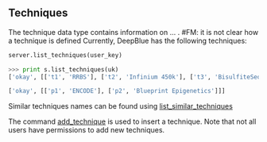 ## Techniques

The technique data type contains information on ... . #FM: it is not clear how a technique is defined
Currently, DeepBlue has the following techniques:
 
```python
server.list_techniques(user_key)
```

```python
>>> print s.list_techniques(uk)
['okay', [['t1', 'RRBS'], ['t2', 'Infinium 450k'], ['t3', 'BisulfiteSeq'], ['t4', 'ChipSeq'], ['t5', 'ChipSeq Uniform'], ['t6', 'DNaseSeq'], ['t7', 'DNaseSeq Uniform'], ['t8', 'Chromatin State Segmentation by HMM'], ['t9', 'RNASeq']]]
```

```python
['okay', [['p1', 'ENCODE'], ['p2', 'Blueprint Epigenetics']]]
```

Similar techniques names can be found using [list_similar_techniques](http://deepblue.mpi-inf.mpg.de/api.html#api-list_similar_techniques)

The command [add_technique](http://deepblue.mpi-inf.mpg.de/api.html#api-add_technique) is used to insert a technique.
Note that not all users have permissions to add new techniques.
